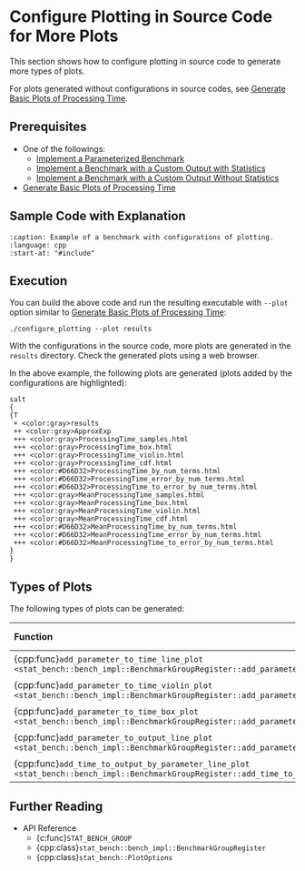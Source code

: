 # Configure Plotting in Source Code for More Plots

This section shows how to configure plotting in source code to generate more types of plots.

For plots generated without configurations in source codes,
see [Generate Basic Plots of Processing Time](generate_basic_plots.md).

## Prerequisites

- One of the followings:
  - [Implement a Parameterized Benchmark](implement_parameterized_benchmark.md)
  - [Implement a Benchmark with a Custom Output with Statistics](implement_benchmark_with_custom_output_with_stat.md)
  - [Implement a Benchmark with a Custom Output Without Statistics](implement_benchmark_with_custom_output_without_stat.md)
- [Generate Basic Plots of Processing Time](generate_basic_plots.md)

## Sample Code with Explanation

```{literalinclude} ../../../../examples/configure_plotting.cpp
:caption: Example of a benchmark with configurations of plotting.
:language: cpp
:start-at: "#include"
```

## Execution

You can build the above code and run the resulting executable with `--plot` option
similar to [Generate Basic Plots of Processing Time](generate_basic_plots.md):

```shell
./configure_plotting --plot results
```

With the configurations in the source code,
more plots are generated in the `results` directory.
Check the generated plots using a web browser.

In the above example, the following plots are generated
(plots added by the configurations are highlighted):

```{uml}
salt
{
{T
 + <color:gray>results
 ++ <color:gray>ApproxExp
 +++ <color:gray>ProcessingTime_samples.html
 +++ <color:gray>ProcessingTime_box.html
 +++ <color:gray>ProcessingTime_violin.html
 +++ <color:gray>ProcessingTime_cdf.html
 +++ <color:#D66D32>ProcessingTime_by_num_terms.html
 +++ <color:#D66D32>ProcessingTime_error_by_num_terms.html
 +++ <color:#D66D32>ProcessingTime_to_error_by_num_terms.html
 +++ <color:gray>MeanProcessingTime_samples.html
 +++ <color:gray>MeanProcessingTime_box.html
 +++ <color:gray>MeanProcessingTime_violin.html
 +++ <color:gray>MeanProcessingTime_cdf.html
 +++ <color:#D66D32>MeanProcessingTime_by_num_terms.html
 +++ <color:#D66D32>MeanProcessingTime_error_by_num_terms.html
 +++ <color:#D66D32>MeanProcessingTime_to_error_by_num_terms.html
}
}
```

## Types of Plots

The following types of plots can be generated:

| Function                                                                                                                                          | Plot Type   | X-axis          | Y-axis          |
| :------------------------------------------------------------------------------------------------------------------------------------------------ | :---------- | :-------------- | :-------------- |
| {cpp:func}`add_parameter_to_time_line_plot <stat_bench::bench_impl::BenchmarkGroupRegister::add_parameter_to_time_line_plot>`                     | Line plot   | Parameter       | Processing time |
| {cpp:func}`add_parameter_to_time_violin_plot <stat_bench::bench_impl::BenchmarkGroupRegister::add_parameter_to_time_line_plot>`                   | Violin plot | Parameter       | Processing time |
| {cpp:func}`add_parameter_to_time_box_plot <stat_bench::bench_impl::BenchmarkGroupRegister::add_parameter_to_time_box_plot>`                       | Box plot    | Parameter       | Processing time |
| {cpp:func}`add_parameter_to_output_line_plot <stat_bench::bench_impl::BenchmarkGroupRegister::add_parameter_to_output_line_plot>`                 | Line plot   | Parameter       | Custom output   |
| {cpp:func}`add_time_to_output_by_parameter_line_plot <stat_bench::bench_impl::BenchmarkGroupRegister::add_time_to_output_by_parameter_line_plot>` | Line plot   | Processing time | Custom output   |

## Further Reading

- API Reference
  - {c:func}`STAT_BENCH_GROUP`
  - {cpp:class}`stat_bench::bench_impl::BenchmarkGroupRegister`
  - {cpp:class}`stat_bench::PlotOptions`
